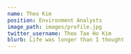 ```yaml
---
name: Theo Kim
position: Environment Analysts
image_path: images/profile.jpg
twitter_username: Theo Tae Ho Kim
blurb: Life was longer than I thought
---
```

